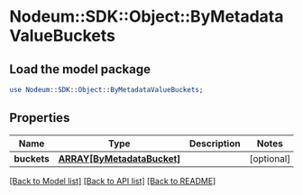 # Nodeum::SDK::Object::ByMetadataValueBuckets

## Load the model package
```perl
use Nodeum::SDK::Object::ByMetadataValueBuckets;
```

## Properties
Name | Type | Description | Notes
------------ | ------------- | ------------- | -------------
**buckets** | [**ARRAY[ByMetadataBucket]**](ByMetadataBucket.md) |  | [optional] 

[[Back to Model list]](../README.md#documentation-for-models) [[Back to API list]](../README.md#documentation-for-api-endpoints) [[Back to README]](../README.md)



